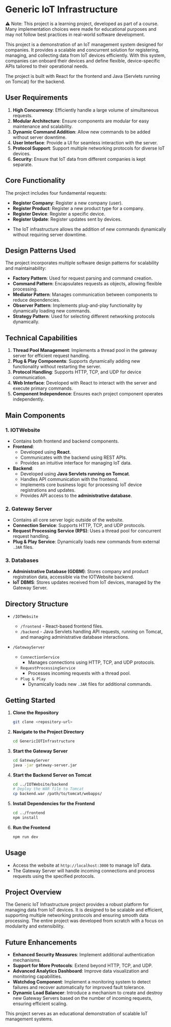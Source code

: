 # Generic IoT Infrastructure

⚠️ Note: This project is a learning project, developed as part of a course. Many implementation choices were made for educational purposes and may not follow best practices in real-world software development.

This project is a demonstration of an IoT management system designed for companies. It provides a scalable and concurrent solution for registering, managing, and collecting data from IoT devices efficiently. With this system, companies can onboard their devices and define flexible, device-specific APIs tailored to their operational needs.

The project is built with React for the frontend and Java (Servlets running on Tomcat) for the backend.

## User Requirements

1. **High Concurrency**: Efficiently handle a large volume of simultaneous requests.
2. **Modular Architecture**: Ensure components are modular for easy maintenance and scalability.
3. **Dynamic Command Addition**: Allow new commands to be added without server downtime.
4. **User Interface**: Provide a UI for seamless interaction with the server.
5. **Protocol Support**: Support multiple networking protocols for diverse IoT devices.
6. **Security**: Ensure that IoT data from different companies is kept separate.

## Core Functionality

The project includes four fundamental requests:
- **Register Company**: Register a new company (user).
- **Register Product**: Register a new product type for a company.
- **Register Device**: Register a specific device.
- **Register Update**: Register updates sent by devices.

* The IoT infrastructure allows the addition of new commands dynamically without requiring server downtime.

## Design Patterns Used

The project incorporates multiple software design patterns for scalability and maintainability:

- **Factory Pattern**: Used for request parsing and command creation.
- **Command Pattern**: Encapsulates requests as objects, allowing flexible processing.
- **Mediator Pattern**: Manages communication between components to reduce dependencies.
- **Observer Pattern**: Implements plug-and-play functionality by dynamically loading new commands.
- **Strategy Pattern**: Used for selecting different networking protocols dynamically.

## Technical Capabilities

1. **Thread Pool Management**: Implements a thread pool in the gateway server for efficient request handling.
2. **Plug & Play Components**: Supports dynamically adding new functionality without restarting the server.
3. **Protocol Handling**: Supports HTTP, TCP, and UDP for device communication.
4. **Web Interface**: Developed with React to interact with the server and execute primary commands.
5. **Component Independence**: Ensures each project component operates independently.

## Main Components

### 1. IOTWebsite
- Contains both frontend and backend components.
- **Frontend**:
  - Developed using **React**.
  - Communicates with the backend using REST APIs.
  - Provides an intuitive interface for managing IoT data.
- **Backend**:
  - Developed using **Java Servlets running on Tomcat**.
  - Handles API communication with the frontend.
  - Implements core business logic for processing IoT device registrations and updates.
  - Provides API access to the **administrative database**.

### 2. Gateway Server
- Contains all core server logic outside of the website.
- **Connection Service**: Supports HTTP, TCP, and UDP protocols.
- **Request Processing Service (RPS)**: Uses a thread pool for concurrent request handling.
- **Plug & Play Service**: Dynamically loads new commands from external `.JAR` files.

### 3. Databases
- **Administrative Database (GDBM)**: Stores company and product registration data, accessible via the IOTWebsite backend.
- **IoT DBMS**: Stores updates received from IoT devices, managed by the Gateway Server.

## Directory Structure

- `/IOTWebsite`
  - `/frontend` - React-based frontend files.
  - `/backend` - Java Servlets handling API requests, running on Tomcat, and managing administrative database interactions.

- `/GatewayServer`
  - `ConnectionService`
     - Manages connections using HTTP, TCP, and UDP protocols.
  - `RequestProcessingService`
     - Processes incoming requests with a thread pool.
  - `Plug & Play`
     - Dynamically loads new `.JAR` files for additional commands.

## Getting Started

1. **Clone the Repository**
    ```bash
    git clone <repository-url>
    ```

2. **Navigate to the Project Directory**
    ```bash
    cd GenericIOTInfrastructure
    ```

3. **Start the Gateway Server**
    ```bash
    cd GatewayServer
    java -jar gateway-server.jar
    ```

4. **Start the Backend Server on Tomcat**
    ```bash
    cd ../IOTWebsite/backend
    # Deploy the WAR file to Tomcat
    cp backend.war /path/to/tomcat/webapps/
    ```

5. **Install Dependencies for the Frontend**
    ```bash
    cd ../frontend
    npm install
    ```

6. **Run the Frontend**
    ```bash
    npm run dev
    ```

## Usage

- Access the website at `http://localhost:3000` to manage IoT data.
- The Gateway Server will handle incoming connections and process requests using the specified protocols.

## Project Overview

The Generic IoT Infrastructure project provides a robust platform for managing data from IoT devices. It is designed to be scalable and efficient, supporting multiple networking protocols and ensuring smooth data processing. The entire project was developed from scratch with a focus on modularity and extensibility.

## Future Enhancements

- **Enhanced Security Measures**: Implement additional authentication mechanisms.
- **Support for More Protocols**: Extend beyond HTTP, TCP, and UDP.
- **Advanced Analytics Dashboard**: Improve data visualization and monitoring capabilities.
- **Watchdog Component**: Implement a monitoring system to detect failures and recover automatically for improved fault tolerance.
- **Dynamic Load Balancer**: Introduce a mechanism to create and destroy new Gateway Servers based on the number of incoming requests, ensuring efficient scaling.

This project serves as an educational demonstration of scalable IoT management systems.


